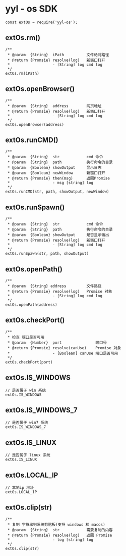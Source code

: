 # yyl - os SDK 
```
const extOs = require('yyl-os');
```

## extOs.rm()
```
/**
 * @param  {String}  iPath          文件绝对路径
 * @return {Promsie} resolve(log)   新窗口打开
 *                   - [String] log cmd log
 */
extOs.rm(iPath)
```

## extOs.openBrowser()
```
/**
 * @param  {String}  address        网页地址
 * @return {Promsie} resolve(log)   新窗口打开
 *                   - [String] log cmd log
 */
extOs.openBrowser(address)
```

## extOs.runCMD()
```
/**
 * @param  {String}  str            cmd 命令
 * @param  {String}  path           执行命令的目录
 * @param  {Boolean} showOutput     显示日志
 * @param  {Boolean} newWindow      新窗口打开
 * @return {Promsie} then(msg)      返回Promise
 *                   - msg [string] log
 */
extOs.runCMD(str, path, showOutput, newWindow)
```

## extOs.runSpawn()
```
/**
 * @param  {String}  str            cmd 命令
 * @param  {String}  path           执行命令的目录
 * @param  {Boolean} showOutput     是否显示输出
 * @return {Promsie} resolve(log)   新窗口打开
 *                   - [String] log cmd log
 */
extOs.runSpawn(str, path, showOutput)
```

## extOs.openPath()
```
/**
 * @param  {String} address         文件路径
 * @return {Promsie} resolve(log)   Promise 对象
 *                   - [String] log cmd log
 */
extOs.openPath(address)
```

## extOs.checkPort()
```
/**
 * 检查 端口是否可用
 * @param  {Number}  port               端口号
 * @return {Promsie} resolve(canUse)    Promise 对象
 *                   - [Boolean] canUse 端口是否可用
 */
extOs.checkPort(port)
```

## extOs.IS_WINDOWS
```
// 是否属于 win 系统
extOs.IS_WINDOWS
```

## extOs.IS_WINDOWS_7
```
// 是否属于 win7 系统
extOs.IS_WINDOWS_7
```

## extOs.IS_LINUX
```
// 是否属于 linux 系统
extOs.IS_LINUX
```

## extOs.LOCAL_IP
```
// 本地ip 地址
extOs.LOCAL_IP
```
## extOs.clip(str)
```
/**
 * 复制 字符串到系统剪贴板(支持 windows 和 macos)
 * @param  {String}  str            需要复制的内容
 * @return {Promsie} resolve(log)   返回 Promise
 *                   - log [string] log
 */
extOs.clip(str)
```
